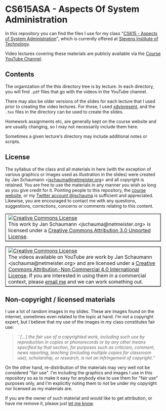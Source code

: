 CS615ASA - Aspects Of System Administration
===========================================

In this repository you can find the files I use for my class "[CS615 -
Aspects of System
Administration](https://stevens.netmeister.org/615/)", which is
currently offered at [Stevens Institute of
Technology](http://www.cs.stevens.edu/).

Video lectures covering these materials are publicly
available via the [Course YouTube
Channel](https://www.youtube.com/channel/UCK9UCt1zAQ9JvTG0o6Z8zpg).

Contents
--------

The organization of the this directory tree is by
lecture.  In each directory, you will find `.pdf`
files that go with the videos in the YouTube
channel.

There may also be older versions of the slides for
each lecture that I used prior to creating the video
lectures.  For those, I used
[xdvipresent](http://clip.dia.fi.upm.es/Software/xdvipresent_html/xdvipresent_2.html),
and the `.tex` files in the directory can be used to
create the slides.

Homework assignments etc, are generally kept on the
course website and are usually changing, so I may not
necessarily include them here.

Sometimes a given lecture's directory may include
additional notes or scripts.

License
-------

The syllabus of the class and all materials in here
(with the exception of various graphics or images used
as illustration in the slides) were created by Jan
Schaumann &lt;jschauma@netmeister.org&gt; and all
copyright is retained.  You are free to use the
materials in any manner you wish so long as you give
credit for it.  Pointing people to this repository,
the [course
website](https://www.cs.stevens.edu/~jschauma/615/),
or my [Twitter account
@jschauma](https://twitter.com/jschauma) is sufficient
and appreciated.  Likewise, you are encouraged to
contact me with any questions, suggestions,
corrections, concerns or comments relating to this
content.

<div style="float: center"><table border="1" width="75%" align="center" style="float: center">
<tr><td>
<a rel="license" href="http://creativecommons.org/licenses/by/3.0/"><img
alt="Creative Commons License" style="border-width:0"
src="http://i.creativecommons.org/l/by/3.0/88x31.png" /></a><br />This
work by <span xmlns:cc="http://creativecommons.org/ns#"
property="cc:attributionName">Jan Schaumann
&lt;jschauma@netmeister.org&gt;</span> is licensed under a <a
rel="license" href="http://creativecommons.org/licenses/by/3.0/">Creative
Commons Attribution 3.0 Unported License</a>.
</td></tr>
</table></div>

<div style="float: center"><table border="1" width="75%" align="center" style="float: center">
<tr><td>
<a rel="license" href="http://creativecommons.org/licenses/by-nc/4.0/"><img
alt="Creative Commons License" style="border-width:0"
src="http://i.creativecommons.org/l/by-nc/4.0/88x31.png" /></a><br />The
videos available on YouTube are work by <span xmlns:cc="http://creativecommons.org/ns#"
property="cc:attributionName">Jan Schaumann
&lt;jschauma@netmeister.org&gt;</span> and are licensed under a <a
rel="license" href="http://creativecommons.org/licenses/by-nc/4.0/">Creative
Commons Attribution-Non Commercial 4.0 International License</a>.  If you are interested in using them in a
commercial context, please <a
href="mailto:jschauma@netmeister.org">email me</a> and 
we can work something out.
</td></tr>
</table></div>


Non-copyright / licensed materials
----------------------------------

I use a lot of random images in my slides.  These are images found on the
internet, sometimes even related to the topic at hand.  I'm not a
copyright expert, but I believe that my use of the images in my class
constitutes fair use:

<blockquote>
``<em>[...] the fair use of a copyrighted work, including such use by
reproduction in copies or phonorecords or by any other means specified by
that section, for purposes such as criticism, comment, news reporting,
teaching (including multiple copies for classroom use), scholarship, or
research, is not an infringement of copyright.</em>''
</blockquote>

On the other hand, re-distribution of the materials may very well not be
considered "fair use".  I'm including the graphics and images I use in
this repository so as to make it easy for anybody else to use them for
"fair use" purposes only, and I'm explicitly noting them to <em>not</em>
be under my copyright nor licensed as my materials are.

If you are the owner of such material and would like to get attribution,
or have me remove it, please just <a
href="mailto:jschauma@netmeister.org">let me know</a>.
